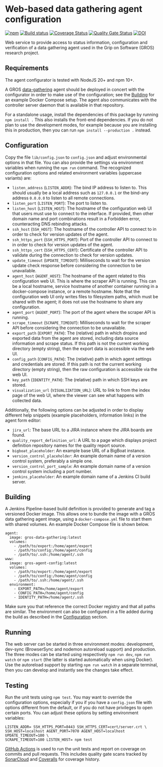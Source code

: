# Web-based data gathering agent configuration

[![npm](https://img.shields.io/npm/v/@gros/agent-config.svg)](https://www.npmjs.com/package/@gros/agent-config)
[![Build 
status](https://github.com/grip-on-software/agent-config/actions/workflows/agent-config-tests.yml/badge.svg)](https://github.com/grip-on-software/agent-config/actions/workflows/agent-config-tests.yml)
[![Coverage 
Status](https://coveralls.io/repos/github/grip-on-software/agent-config/badge.svg?branch=master)](https://coveralls.io/github/grip-on-software/agent-config?branch=master)
[![Quality Gate 
Status](https://sonarcloud.io/api/project_badges/measure?project=grip-on-software_agent-config&metric=alert_status)](https://sonarcloud.io/project/overview?id=grip-on-software_agent-config)
[![DOI](https://zenodo.org/badge/DOI/10.5281/zenodo.11115708.svg)](https://doi.org/10.5281/zenodo.11115708)

Web service to provide access to status information, configuration and 
verification of a data gathering agent used in the Grip on Software (GROS) 
research project.

## Requirements

The agent configurator is tested with NodeJS 20+ and npm 10+.

A GROS [data-gathering](https://github.com/grip-on-software/data-gathering) 
agent should be deployed in concert with the configurator in order to make use 
of the configuration; see the [Building](#building) for an example Docker 
Compose setup. The agent also communicates with the controller server daemon 
that is available in that repository.

For a standalone usage, install the dependencies of this package by running 
`npm install .` This also installs the front-end dependencies. If you do not 
plan to use the development modes, for example because you are installing this 
in production, then you can run `npm install --production .` instead.

## Configuration

Copy the file `lib/config.json` to `config.json` and adjust environmental 
options in that file. You can also provide the settings via environment 
variables when running the `npm run` command. The recognized configuration 
options and related environment variables (uppercase variants) are:

- `listen_address` (`LISTEN_ADDR`): The bind IP address to listen to. This 
  should usually be a local address such as `127.0.0.1` or the bind-any address 
  `0.0.0.0` to listen to all remote connections.
- `listen_port` (`LISTEN_PORT`): The port to listen to.
- `listen_host` (`LISTEN_HOST`): The hostname of the configuration web UI that
  users must use to connect to the interface. If provided, then other domain
  name and port combinations result in a Forbidden error, counteracting DNS 
  rebinding attacks.
- `ssh_host` (`SSH_HOST`): The hostname of the controller API to connect to in 
  order to check for version updates of the agent.
- `ssh_https_port` (`SSH_HTTPS_PORT`): Port of the controller API to connect to
  in order to check for version updates of the agent.
- `ssh_https_cert` (`SSH_HTTPS_CERT`): Certificate of the controller API to
  validate during the connection to check for version updates.
- `update_timeout` (`UPDATE_TIMEOUT`): Milliseconds to wait for the version
  update check response before considering the connection to be unavailable.
- `agent_host` (`AGENT_HOST`): The hostname of the agent related to this 
  configuration web UI. This is where the scraper API is running. This can be 
  a local hostname,
  service hostname of another container running in a docker-compose instance,
  or a remote hostname. Note that the configuration web UI only writes files to 
  filesystem paths, which must be shared with the agent; it does not use the 
  hostname to share any configuration.
- `agent_port` (`AGENT_PORT`): The port of the agent where the scraper API is 
  running.
- `scrape_timeout` (`SCRAPE_TIMEOUT`): Milliseconds to wait for the scraper API
  before considering the connection to be unavailable.
- `export_path` (`EXPORT_PATH`): The (relative) path in which dropins and 
  exported data from the agent are stored, including data source information 
  and scrape status. If this path is not the current working directory (empty 
  string), then the export data is accessible via the web UI.
- `config_path` (`CONFIG_PATH`): The (relative) path in which agent settings 
  and credentials are stored. If this path is not the current working directory 
  (empty string), then the raw configuration is accessible via the web UI.
- `key_path` (`IDENTITY_PATH`): The (relative) path in which SSH keys are 
  stored.
- `visualization_url` (`VISUALIZATION_URL`): URL to link to from the index page 
  of the web UI, where the viewer can see what happens with collected data.

Additionally, the following options can be adjusted in order to display 
different help snippets (example placeholders, information links) in the agent 
form editor:

- `jira_url`: The base URL to a JIRA instance where the JIRA boards are found.
- `quality_report_definition_url`: A URL to a page which displays project 
  definition repository names for the quality report source.
- `bigboat_placeholder`: An example base URL of a BigBoat instance.
- `version_control_placeholder`: An example domain name of a version control 
  system, preferably a simple one.
- `version_control_port_sample`: An example domain name of a version control 
  system including a port number.
- `jenkins_placeholder`: An example domain name of a Jenkins CI build server.

## Building

A Jenkins Pipeline-based build definition is provided to generate and tag 
a versioned Docker image. This allows one to bundle the image with a GROS data 
gathering agent image, using a `docker-compose.yml` file to start them with 
shared volumes. An example Docker Compose file is shown below.

```compose
agent:
  image: gros-data-gathering:latest
  volumes:
    - /path/to/export:/home/agent/export
    - /path/to/config:/home/agent/config
    - /path/to/.ssh:/home/agent/.ssh
www:
  image: gros-agent-config:latest
  volumes:
    - /path/to/export:/home/agent/export
    - /path/to/config:/home/agent/config
    - /path/to/.ssh:/home/agent/.ssh
  environment:
    - EXPORT_PATH=/home/agent/export
    - CONFIG_PATH=/home/agent/config
    - IDENTITY_PATH=/home/agent/.ssh
```

Make sure you that reference the correct Docker registry and that all paths are 
similar. The environment can also be configured in a file added during the 
build as described in the [Configuration](#configuration) section.

## Running

The web server can be started in three environment modes: development, dev-sync 
(BrowserSync and nodemon autoreload support) and production. The three modes 
can be started using respectively `npm run dev`, `npm run watch` or `npm start` 
(the latter is started automatically when using Docker). Use the autoreload 
support by starting `npm run watch` in a separate terminal, then you can 
develop and instantly see the changes take effect.

## Testing

Run the unit tests using `npm test`. You may want to override the configuration 
options, especially if you if you have a `config.json` file with options 
different from the default, or if you do not have privileges to open certain 
ports. You can adjust these options by setting environment variables:

```
LISTEN_ADDR= SSH_HTTPS_PORT=8443 SSH_HTTPS_CERT=cert/server.crt \
SSH_HOST=localhost AGENT_PORT=7070 AGENT_HOST=localhost UPDATE_TIMEOUT=100 \
SCRAPE_TIMEOUT=100 LISTEN_HOST= npm test
```

[GitHub Actions](https://github.com/grip-on-software/agent-config/actions) is 
used to run the unit tests and report on coverage on commits and pull requests. 
This includes quality gate scans tracked by 
[SonarCloud](https://sonarcloud.io/project/overview?id=grip-on-software_agent-config) 
and [Coveralls](https://coveralls.io/github/grip-on-software/agent-config) for 
coverage history.
